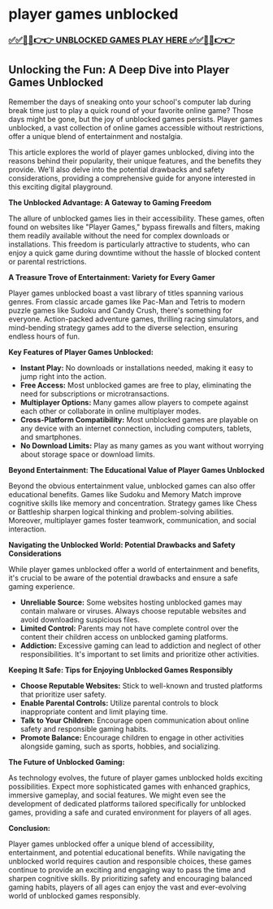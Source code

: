 # player games unblocked

### [✅✅🔴🔴👉👉 UNBLOCKED GAMES PLAY HERE ✅✅🔴🔴👉👉](https://topstoryindia.com)

## Unlocking the Fun: A Deep Dive into Player Games Unblocked

Remember the days of sneaking onto your school's computer lab during break time just to play a quick round of your favorite online game? Those days might be gone, but the joy of unblocked games persists. Player games unblocked, a vast collection of online games accessible without restrictions, offer a unique blend of entertainment and nostalgia. 

This article explores the world of player games unblocked, diving into the reasons behind their popularity, their unique features, and the benefits they provide. We'll also delve into the potential drawbacks and safety considerations, providing a comprehensive guide for anyone interested in this exciting digital playground.

**The Unblocked Advantage: A Gateway to Gaming Freedom**

The allure of unblocked games lies in their accessibility. These games, often found on websites like "Player Games,"  bypass firewalls and filters, making them readily available without the need for complex downloads or installations. This freedom is particularly attractive to students, who can enjoy a quick game during downtime without the hassle of blocked content or parental restrictions.

**A Treasure Trove of Entertainment: Variety for Every Gamer**

Player games unblocked boast a vast library of titles spanning various genres. From classic arcade games like Pac-Man and Tetris to modern puzzle games like Sudoku and Candy Crush, there's something for everyone. Action-packed adventure games, thrilling racing simulators, and mind-bending strategy games add to the diverse selection, ensuring endless hours of fun.

**Key Features of Player Games Unblocked:**

* **Instant Play:** No downloads or installations needed, making it easy to jump right into the action.
* **Free Access:** Most unblocked games are free to play, eliminating the need for subscriptions or microtransactions.
* **Multiplayer Options:** Many games allow players to compete against each other or collaborate in online multiplayer modes.
* **Cross-Platform Compatibility:** Most unblocked games are playable on any device with an internet connection, including computers, tablets, and smartphones.
* **No Download Limits:** Play as many games as you want without worrying about storage space or download limits.

**Beyond Entertainment: The Educational Value of Player Games Unblocked**

Beyond the obvious entertainment value, unblocked games can also offer educational benefits. Games like Sudoku and Memory Match improve cognitive skills like memory and concentration. Strategy games like Chess or Battleship sharpen logical thinking and problem-solving abilities. Moreover, multiplayer games foster teamwork, communication, and social interaction.

**Navigating the Unblocked World: Potential Drawbacks and Safety Considerations**

While player games unblocked offer a world of entertainment and benefits, it's crucial to be aware of the potential drawbacks and ensure a safe gaming experience.

* **Unreliable Source:** Some websites hosting unblocked games may contain malware or viruses. Always choose reputable websites and avoid downloading suspicious files.
* **Limited Control:** Parents may not have complete control over the content their children access on unblocked gaming platforms.
* **Addiction:** Excessive gaming can lead to addiction and neglect of other responsibilities. It's important to set limits and prioritize other activities.

**Keeping It Safe: Tips for Enjoying Unblocked Games Responsibly**

* **Choose Reputable Websites:** Stick to well-known and trusted platforms that prioritize user safety.
* **Enable Parental Controls:** Utilize parental controls to block inappropriate content and limit playing time.
* **Talk to Your Children:** Encourage open communication about online safety and responsible gaming habits.
* **Promote Balance:** Encourage children to engage in other activities alongside gaming, such as sports, hobbies, and socializing.

**The Future of Unblocked Gaming:**

As technology evolves, the future of player games unblocked holds exciting possibilities. Expect more sophisticated games with enhanced graphics, immersive gameplay, and social features.  We might even see the development of dedicated platforms tailored specifically for unblocked games, providing a safe and curated environment for players of all ages.

**Conclusion:**

Player games unblocked offer a unique blend of accessibility, entertainment, and potential educational benefits. While navigating the unblocked world requires caution and responsible choices, these games continue to provide an exciting and engaging way to pass the time and sharpen cognitive skills. By prioritizing safety and encouraging balanced gaming habits, players of all ages can enjoy the vast and ever-evolving world of unblocked games responsibly. 
